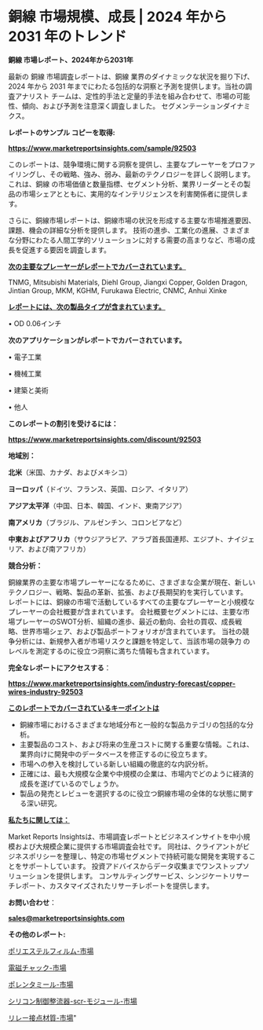 # 銅線 市場規模、成長 | 2024 年から 2031 年のトレンド

<strong>銅線 市場レポート、2024年から2031年</strong>

最新の 銅線 市場調査レポートは、銅線 業界のダイナミックな状況を掘り下げ、2024 年から 2031 年までにわたる包括的な洞察と予測を提供します。当社の調査アナリスト チームは、定性的手法と定量的手法を組み合わせて、市場の可能性、傾向、および予測を注意深く調査しました。 セグメンテーションダイナミクス。



<strong>レポートのサンプル コピーを取得:</strong> <a href=https://www.marketreportsinsights.com/sample/92503>

<strong><u>https://www.marketreportsinsights.com/sample/92503</u></strong></a>

このレポートは、競争環境に関する洞察を提供し、主要なプレーヤーをプロファイリングし、その戦略、強み、弱み、最新のテクノロジーを詳しく説明します。 これは、銅線 の市場価値と数量指標、セグメント分析、業界リーダーとその製品の市場シェアとともに、実用的なインテリジェンスを利害関係者に提供します。

さらに、銅線市場レポートは、銅線市場の状況を形成する主要な市場推進要因、課題、機会の詳細な分析を提供します。 技術の進歩、工業化の進展、さまざまな分野にわたる人間工学的ソリューションに対する需要の高まりなど、市場の成長を促進する要因を調査します。



<strong><u>次の主要なプレーヤーがレポートでカバーされています。</u></strong>

TNMG, Mitsubishi Materials, Diehl Group, Jiangxi Copper, Golden Dragon, Jintian Group, MKM, KGHM, Furukawa Electric, CNMC, Anhui Xinke



<strong><u><b>レポートには、次の製品タイプが含まれています。</b></u></strong>

• OD 0.06インチ



<strong><b>次のアプリケーションがレポートでカバーされています。</b></strong>

• 電子工業

• 機械工業

• 建築と美術

• 他人



<strong><b>このレポートの割引を受けるには：</b></strong><a href=https://www.marketreportsinsights.com/discount/92503>

<strong><u>https://www.marketreportsinsights.com/discount/92503</u></strong></a>



<strong>地域別：</strong>



<strong>北米</strong>（米国、カナダ、およびメキシコ）



<strong>ヨーロッパ</strong>（ドイツ、フランス、英国、ロシア、イタリア）



<strong>アジア太平洋</strong>（中国、日本、韓国、インド、東南アジア）



<strong>南アメリカ</strong>（ブラジル、アルゼンチン、コロンビアなど）



<strong>中東およびアフリカ</strong>（サウジアラビア、アラブ首長国連邦、エジプト、ナイジェリア、および南アフリカ）



<strong>競合分析：</strong>

銅線業界の主要な市場プレーヤーになるために、さまざまな企業が現在、新しいテクノロジー、戦略、製品の革新、拡張、および長期契約を実行しています。 レポートには、銅線の市場で活動しているすべての主要なプレーヤーと小規模なプレーヤーの会社概要が含まれています。 会社概要セグメントには、主要な市場プレーヤーのSWOT分析、組織の進歩、最近の動向、会社の買収、成長戦略、世界市場シェア、および製品ポートフォリオが含まれています。 当社の競争分析には、新規参入者が市場リスクと課題を特定して、当該市場の競争力 のレベルを測定するのに役立つ洞察に満ちた情報も含まれています。



<strong>完全なレポートにアクセスする</strong>：

<a href=https://www.marketreportsinsights.com/industry-forecast/copper-wires-industry-92503>

<strong><u>https://www.marketreportsinsights.com/industry-forecast/copper-wires-industry-92503</u></strong></a>



<strong><u><b>このレポートでカバーされているキーポイントは</b></u></strong>
<ul>
  <li>銅線市場におけるさまざまな地域分布と一般的な製品カテゴリの包括的な分析。</li>
  <li>主要製品のコスト、および将来の生産コストに関する重要な情報。これは、業界向けに開発中のデータベースを修正するのに役立ちます。</li>
  <li>市場への参入を検討している新しい組織の徹底的な内訳分析。</li>
  <li>正確には、最も大規模な企業や中規模の企業は、市場内でどのように経済的成長を遂げているのでしょうか。</li>
  <li>製品の発売とレビューを選択するのに役立つ銅線市場の全体的な状態に関する深い研究。</li>
</ul>


<strong><u><b>私たちに関しては：</b></u></strong>

Market Reports Insightsは、市場調査レポートとビジネスインサイトを中小規模および大規模企業に提供する市場調査会社です。 同社は、クライアントがビジネスポリシーを整理し、特定の市場セグメントで持続可能な開発を実現することをサポートしています。 投資アドバイスからデータ収集までワンストップソリューションを提供します。 コンサルティングサービス、シンジケートリサーチレポート、カスタマイズされたリサーチレポートを提供します。



<strong><b>お問い合わせ</b></strong>：

<a href=mailto:sales@marketreportsinsights.com>

<strong><u>sales@marketreportsinsights.com</u></strong></a>



<strong>その他のレポート:</strong>

<a href=https://www.linkedin.com/pulse/ポリエステルフィルム-市場-2023-収益と成長ドライバー-2030-analytics-achievers-24-analysis-nwcgf/>ポリエステルフィルム-市場</a>

<a href=https://www.linkedin.com/pulse/電磁チャック-市場-2023-年のダイナミクスとビジネストレンド-2030-cnz2f/>電磁チャック-市場</a>

<a href=https://www.linkedin.com/pulse/ポレンタミール-市場-2023-最新の-cagr-および成長分析-2030-pr-news-hub-03a5f/>ポレンタミール-市場</a>

<a href=https://www.linkedin.com/pulse/シリコン制御整流器-scr-モジュール-市場-2023-競争分析と事業成長-2030-pr-news-hub-uezyf/>シリコン制御整流器-scr-モジュール-市場</a>

<a href=https://www.linkedin.com/pulse/リレー接点材質-市場-2023-総合分析と事業成長戦略-2030-pr-news-hub-4m6sf/>リレー接点材質-市場</a>"
